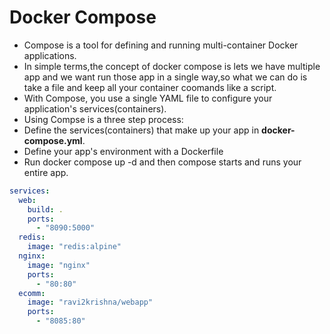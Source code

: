 # Docker Compose
- Compose is a tool for defining and running multi-container Docker applications.
- In simple terms,the concept of docker compose is lets we have multiple app and we want run those app in a single way,so what we can do is take a file and keep all your container coomands like a script.
- With Compose, you use a single YAML file to configure your application's services(containers).
- Using Compse is a three step process:
- Define the services(containers) that make up your app in **docker-compose.yml**.
- Define your app's environment with a Dockerfile
- Run docker compose up -d and then compose starts and runs your entire app.
```yml
services:
  web:
    build: .
    ports:
      - "8090:5000"
  redis:
    image: "redis:alpine"
  nginx:
    image: "nginx"
    ports:
      - "80:80"
  ecomm:
    image: "ravi2krishna/webapp"
    ports:
      - "8085:80"
```
